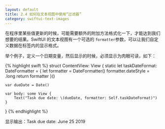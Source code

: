 ```yaml
---
layout: default
title: 2.4 如何在文本视图中使用“过滤器”
category: swiftui-text-images
---
```



在程序里某些值更新的时候，可能需要额外的附加方法格式化一下，才能达到我们想要的结果。SwiftUI 的文本视图有一个可选的 `formatter`参数，可以让我们自定义数据在标签内的显示格式。

举个例子，定义一个日期变量，然后显示的时候，必须显示为肉眼可读，如下：

{% highlight swift %}
struct ContentView: View {
    static let taskDateFormat: DateFormatter = {
        let formatter = DateFormatter()
        formatter.dateStyle = .long
        return formatter
    }()

    var dueDate = Date()

    var body: some View {
        Text("Task due date: \(dueDate, formatter: Self.taskDateFormat)")
    }
}
{% endhighlight %}


显示输出：Task due date: June 25 2019

<!--
那如何自定义一个呢？看代码：

{% highlight swift %}

{% endhighlight %}
-->
